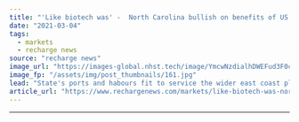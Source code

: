```yaml
---
title: "'Like biotech was' -  North Carolina bullish on benefits of US Atlantic wind boom"
date: "2021-03-04"
tags: 
  - markets
  - recharge news
source: "recharge news"
image_url: "https://images-global.nhst.tech/image/YmcwNzdialhDWEFud3F0c0VtSDBTMGtRMXNQRjBacUtGamkvcXVXeklRbz0=/nhst/binary/e8b2fa6b3f6213d7e484cece6064ab23"
image_fp: "/assets/img/post_thumbnails/161.jpg"
lead: "State's ports and habours fit to service the wider east coast play, helped by advanced rail, road, and waterways infrastructure, says report from department of commerce"
article_url: "https://www.rechargenews.com/markets/like-biotech-was-north-carolina-bullish-on-benefits-of-us-atlantic-wind-boom/2-1-974811"
---
```


---
